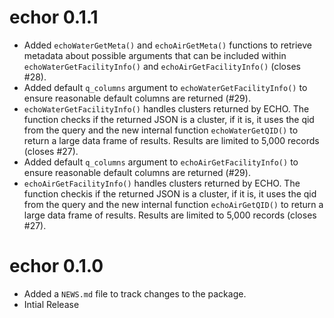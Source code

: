 # echor 0.1.1

* Added `echoWaterGetMeta()` and `echoAirGetMeta()` functions to retrieve metadata about possible arguments that can be included within `echoWaterGetFacilityInfo()` and `echoAirGetFacilityInfo()` (closes #28).
* Added default `q_columns` argument to `echoWaterGetFacilityInfo()` to ensure reasonable default columns are returned (#29).
* `echoWaterGetFacilityInfo()` handles clusters returned by ECHO. The function checks if the returned JSON is a cluster, if it is, it uses the qid from the query and the new internal function `echoWaterGetQID()` to return a large data frame of results. Results are limited to 5,000 records (closes #27).
* Added default `q_columns` argument to `echoAirGetFacilityInfo()` to ensure reasonable default columns are returned (#29).
* `echoAirGetFacilityInfo()` handles clusters returned by ECHO. The function checkis if the returned JSON is a cluster, if it is, it uses the qid from the query and the new internal function `echoAirGetQID()` to return a large data frame of results. Results are limited to 5,000 records (closes #27).


# echor 0.1.0

* Added a `NEWS.md` file to track changes to the package.
* Intial Release

